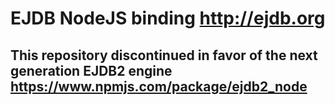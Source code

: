 EJDB NodeJS binding http://ejdb.org
===================================

## This repository discontinued in favor of the next generation EJDB2 engine https://www.npmjs.com/package/ejdb2_node


